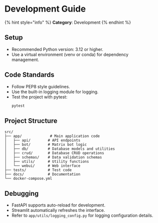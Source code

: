 # Development Guide

{% hint style="info" %}
**Category**: Development
{% endhint %}

## Setup

- Recommended Python version: 3.12 or higher.
- Use a virtual environment (venv or conda) for dependency management.

## Code Standards

- Follow PEP8 style guidelines.
- Use the built-in logging module for logging.
- Test the project with pytest:
   ```bash
   pytest
   ```

## Project Structure

```
src/
├── app/             # Main application code
│   ├── api/        # API endpoints
│   ├── bot/        # Matrix bot logic
│   ├── db/         # Database models and utilities
│   ├── crud/       # Database CRUD operations
│   ├── schemas/    # Data validation schemas
│   ├── utils/      # Utility functions
│   └── webui/      # Web interface
├── tests/          # Test code
├── docs/           # Documentation
└── docker-compose.yml
```

## Debugging

- FastAPI supports auto-reload for development.
- Streamlit automatically refreshes the interface.
- Refer to `app/utils/logging_config.py` for logging configuration details.
